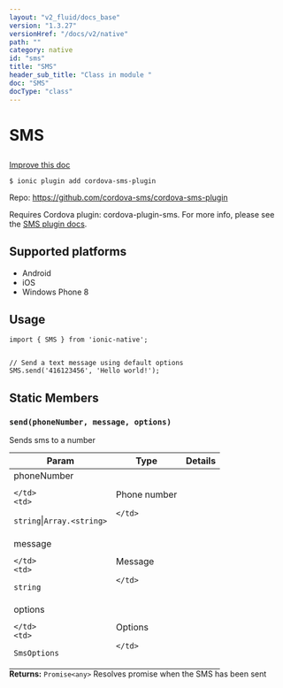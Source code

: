 ```yaml
---
layout: "v2_fluid/docs_base"
version: "1.3.27"
versionHref: "/docs/v2/native"
path: ""
category: native
id: "sms"
title: "SMS"
header_sub_title: "Class in module "
doc: "SMS"
docType: "class"
---
```









<h1 class="api-title">

  
  SMS
  

  

  

</h1>

<a class="improve-v2-docs" href="http://github.com/driftyco/ionic-native/edit/master/src/plugins/sms.ts#L24">
  Improve this doc
</a>





<!-- decorators -->


<pre><code>$ ionic plugin add cordova-sms-plugin</code></pre>
<p>Repo:
  <a href="https://github.com/cordova-sms/cordova-sms-plugin">
    https://github.com/cordova-sms/cordova-sms-plugin
  </a>
</p>

<!-- description -->

<p>Requires Cordova plugin: cordova-plugin-sms. For more info, please see the <a href="https://github.com/cordova-sms/cordova-sms-plugin">SMS plugin docs</a>.</p>


<!-- @platforms tag -->
<h2>Supported platforms</h2>

<ul>
  <li>Android</li>
  
  <li>iOS</li>
  
  <li>Windows Phone 8</li>
  </ul>

<!-- @platforms tag end -->


<!-- @usage tag -->

<h2>Usage</h2>

<pre><code class="lang-typescript">import { SMS } from &#39;ionic-native&#39;;


// Send a text message using default options
SMS.send(&#39;416123456&#39;, &#39;Hello world!&#39;);
</code></pre>




<!-- @property tags -->
<h2>Static Members</h2>
<div id="send"></div>
<h3><code>send(phoneNumber,&nbsp;message,&nbsp;options)</code>
  
</h3>

Sends sms to a number


<table class="table param-table" style="margin:0;">
  <thead>
  <tr>
    <th>Param</th>
    <th>Type</th>
    <th>Details</th>
  </tr>
  </thead>
  <tbody>
  
  <tr>
    <td>
      phoneNumber
      
      
    </td>
    <td>
      
<code>string</code>|<code>Array.&lt;string&gt;</code>
    </td>
    <td>
      <p>Phone number</p>

      
    </td>
  </tr>
  
  <tr>
    <td>
      message
      
      
    </td>
    <td>
      
<code>string</code>
    </td>
    <td>
      <p>Message</p>

      
    </td>
  </tr>
  
  <tr>
    <td>
      options
      
      
    </td>
    <td>
      
<code>SmsOptions</code>
    </td>
    <td>
      <p>Options</p>

      
    </td>
  </tr>
  
  </tbody>
</table>





<div class="return-value" markdown="1">
  <i class="icon ion-arrow-return-left"></i>
  <b>Returns:</b> 
<code>Promise&lt;any&gt;</code> Resolves promise when the SMS has been sent
</div>




<!-- methods on the class -->

<!-- related link --><!-- end content block -->


<!-- end body block -->

